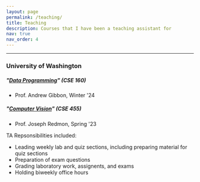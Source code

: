 ```yaml
---
layout: page
permalink: /teaching/
title: Teaching
description: Courses that I have been a teaching assistant for
nav: true
nav_order: 4
---
```

---
### University of Washington
##### *"[Data Programming](https://courses.cs.washington.edu/courses/cse160/24wi/)"* (CSE 160)
- Prof. Andrew Gibbon, Winter '24

##### *"[Computer Vision](https://courses.cs.washington.edu/courses/cse455/23sp/)"* (CSE 455)
- Prof. Joseph Redmon, Spring '23

TA Repsonsibilities included:
- Leading weekly lab and quiz sections, including preparing material for quiz sections
- Preparation of exam questions
- Grading laboratory work, assignents, and exams
- Holding biweekly office hours